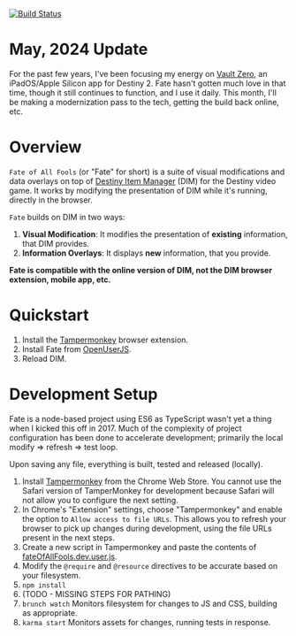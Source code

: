 [![Build Status](https://travis-ci.org/rslifka/fate_of_all_fools.svg?branch=master)](https://travis-ci.org/rslifka/fate_of_all_fools)

# May, 2024 Update

For the past few years, I've been focusing my energy on [Vault Zero](https://www.vaultzero.app/), an iPadOS/Apple Silicon app for Destiny 2. Fate hasn't gotten much love in that time, though it still continues to function, and I use it daily. This month, I'll be making a modernization pass to the tech, getting the build back online, etc.

# Overview

`Fate of All Fools` (or "Fate" for short) is a suite of visual modifications and data overlays on top of [Destiny Item Manager](https://www.destinyitemmanager.com/) (DIM) for the Destiny video game. It works by modifying the presentation of DIM while it's running, directly in the browser.

`Fate` builds on DIM in two ways:

1. **Visual Modification**: It modifies the presentation of **existing** information, that DIM provides.
1. **Information Overlays**: It displays **new** information, that you provide.

**Fate is compatible with the online version of DIM, not the DIM browser extension, mobile app, etc.**

# Quickstart

1. Install the [Tampermonkey](https://tampermonkey.net/) browser extension.
1. Install Fate from [OpenUserJS](https://openuserjs.org/scripts/rslifka/FateOfAllFools_-_DIM_Customization).
1. Reload DIM.

# Development Setup
Fate is a node-based project using ES6 as TypeScript wasn't yet a thing when I kicked this off in 2017. Much of the complexity of project configuration has been done to accelerate development; primarily the local modify => refresh => test loop.

Upon saving any file, everything is built, tested and released (locally).

1. Install [Tampermonkey](https://chrome.google.com/webstore/detail/Tampermonkey/dhdgffkkebhmkfjojejmpbldmpobfkfo?hl=en) from the Chrome Web Store. You cannot use the Safari version of TamperMonkey for development because Safari will not allow you to configure the next setting.
1. In Chrome's "Extension" settings, choose "Tampermonkey" and enable the option to `Allow access to file URLs`. This allows you to refresh your browser to pick up changes during development, using the file URLs present in the next steps.
1. Create a new script in Tampermonkey and paste the contents of [fateOfAllFools.dev.user.js](https://github.com/rslifka/fate_of_all_fools/blob/master/fateOfAllFools.dev.user.js).
1. Modify the `@require` and `@resource` directives to be accurate based on your filesystem.
1. `npm install`
1. (TODO - MISSING STEPS FOR PATHING)
1. `brunch watch` Monitors filesystem for changes to JS and CSS, building as appropriate.
1. `karma start` Monitors assets for changes, running tests in response.
